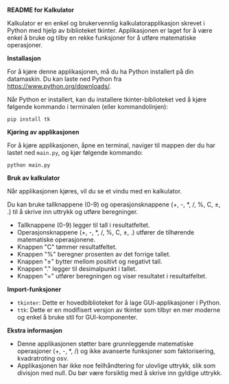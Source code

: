 **README for Kalkulator**

Kalkulator er en enkel og brukervennlig kalkulatorapplikasjon skrevet i Python med hjelp av biblioteket tkinter. Applikasjonen er laget for å være enkel å bruke og tilby en rekke funksjoner for å utføre matematiske operasjoner.

**Installasjon**

For å kjøre denne applikasjonen, må du ha Python installert på din datamaskin. Du kan laste ned Python fra https://www.python.org/downloads/.

Når Python er installert, kan du installere tkinter-biblioteket ved å kjøre følgende kommando i terminalen (eller kommandolinjen):

```
pip install tk
```

**Kjøring av applikasjonen**

For å kjøre applikasjonen, åpne en terminal, naviger til mappen der du har lastet ned `main.py`, og kjør følgende kommando:

```
python main.py
```

**Bruk av kalkulator**

Når applikasjonen kjøres, vil du se et vindu med en kalkulator.

Du kan bruke tallknappene (0-9) og operasjonsknappene (+, -, *, /, %, C, ±, .) til å skrive inn uttrykk og utføre beregninger.

- Tallknappene (0-9) legger til tall i resultatfeltet.
- Operasjonsknappene (+, -, *, /, %, C, ±, .) utfører de tilhørende matematiske operasjonene.
- Knappen "C" tømmer resultatfeltet.
- Knappen "%" beregner prosenten av det forrige tallet.
- Knappen "±" bytter mellom positivt og negativt tall.
- Knappen "." legger til desimalpunkt i tallet.
- Knappen "=" utfører beregningen og viser resultatet i resultatfeltet.

**Import-funksjoner**

- `tkinter`: Dette er hovedbiblioteket for å lage GUI-applikasjoner i Python.
- `ttk`: Dette er en modifisert versjon av tkinter som tilbyr en mer moderne og enkel å bruke stil for GUI-komponenter.

**Ekstra informasjon**

- Denne applikasjonen støtter bare grunnleggende matematiske operasjoner (+, -, *, /) og ikke avanserte funksjoner som faktorisering, kvadratroting osv.
- Applikasjonen har ikke noe feilhåndtering for ulovlige uttrykk, slik som divisjon med null. Du bør være forsiktig med å skrive inn gyldige uttrykk.
